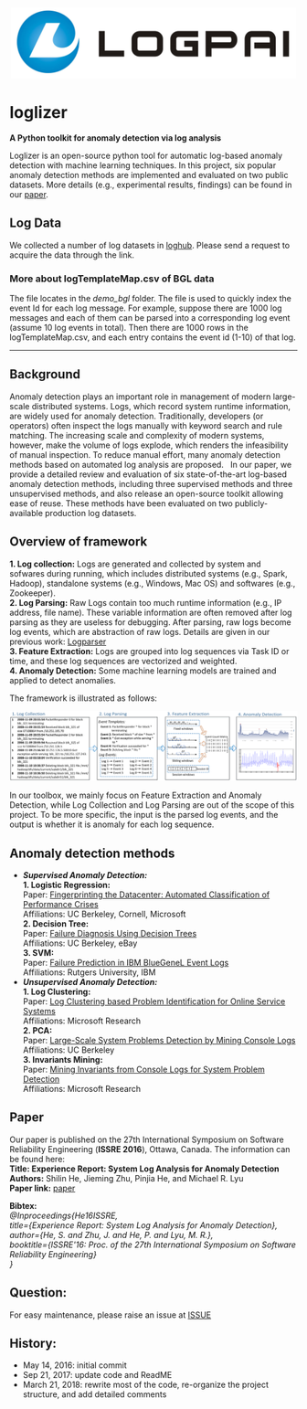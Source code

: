 <p align="center"> <img src="https://github.com/logpai/logpai.github.io/blob/master/img/logpai_logo.jpg" width="500" height="125"/>
</p>


# loglizer
**A Python toolkit for anomaly detection via log analysis**

Loglizer is an open-source python tool for automatic log-based anomaly detection with machine learning techniques. In this project, six popular anomaly detection methods are implemented and evaluated on two public datasets. More details (e.g., experimental results, findings) can be found in our [paper](http://ieeexplore.ieee.org/document/7774521/).


## Log Data
We collected a number of log datasets in [loghub](https://github.com/logpai/loghub). Please send a request to acquire the data through the link.

### More about logTemplateMap.csv of BGL data
The file locates in the *demo_bgl* folder. The file is used to quickly index the event Id for each log message. For example, suppose there are 1000 log messages and each of them can be parsed into a corresponding log event (assume 10 log events in total). Then there are 1000 rows in the logTemplateMap.csv, and each entry contains the event id (1-10) of that log.

***
## Background
Anomaly detection plays an important role in management of modern large-scale distributed systems. Logs, which record system runtime information, are widely used for anomaly detection. Traditionally, developers (or operators) often inspect the logs manually with keyword search and rule matching. The increasing scale and complexity of modern systems, however, make the volume of logs explode, which renders the infeasibility of manual inspection. To reduce manual effort, many anomaly detection methods based on automated log analysis are proposed.  
In our paper, we provide a detailed review and evaluation of six state-of-the-art log-based anomaly detection methods, including three supervised methods and three unsupervised methods, and also release an open-source toolkit allowing ease of reuse. These methods have been evaluated on two publicly-available production log datasets.

## Overview of framework
**1. Log collection:** Logs are generated and collected by system and sofwares during running, which includes distributed systems (e.g., Spark, Hadoop), standalone systems (e.g., Windows, Mac OS) and softwares (e.g., Zookeeper).     
**2. Log Parsing:** Raw Logs contain too much runtime information (e.g., IP address, file name). These variable information are often removed after log parsing as they are useless for debugging. After parsing, raw logs become log events, which are abstraction of raw logs. Details are given in our previous work: [Logparser](https://github.com/logpai/logparser)  
**3. Feature Extraction:** Logs are grouped into log sequences via Task ID or time, and these log sequences are vectorized and weighted.  
**4. Anomaly Detection:** Some machine learning models are trained and applied to detect anomalies.  

The framework is illustrated as follows:

![Framework of Anomaly Detection](/img/FrameWork.png)

In our toolbox, we mainly focus on Feature Extraction and Anomaly Detection, while Log Collection and Log Parsing are out of the scope of this project. To be more specific, the input is the parsed log events, and the output is whether it is anomaly for each log sequence.

## Anomaly detection methods
* ***Supervised Anomaly Detection:***  
  **1. Logistic Regression:**  
  Paper: [Fingerprinting the Datacenter: Automated Classification of Performance Crises](http://dl.acm.org/citation.cfm?id=1755926)  
  Affiliations: UC Berkeley, Cornell, Microsoft  
  **2. Decision Tree:**  
  Paper: [Failure Diagnosis Using Decision Trees](http://www.cs.berkeley.edu/~brewer/papers/icac2004_chen_diagnosis.pdf)  
  Affiliations: UC Berkeley, eBay   
  **3. SVM:**  
  Paper: [Failure Prediction in IBM BlueGeneL Event Logs](http://ieeexplore.ieee.org/stamp/stamp.jsp?tp=&arnumber=4536397)  
  Affiliations: Rutgers University, IBM     
* ***Unsupervised Anomaly Detection:***  
  **1. Log Clustering:**  
  Paper: [Log Clustering based Problem Identification for Online Service Systems](http://www.msr-waypoint.net/apps/pubs/default.aspx?id=260324)  
  Affiliations: Microsoft Research   
  **2. PCA:**  
  Paper: [Large-Scale System Problems Detection by Mining Console Logs](https://www.usenix.org/legacy/event/sysml08/tech/full_papers/xu/xu.pdf)  
  Affiliations: UC Berkeley  
  **3. Invariants Mining:**  
  Paper: [Mining Invariants from Console Logs for System Problem Detection](http://research.microsoft.com/pubs/121673/Mining%20Invariants%20from%20Console%20Logs.pdf)  
  Affiliations: Microsoft Research  

## Paper
Our paper is published on the 27th International Symposium on Software Reliability Engineering (**ISSRE 2016**), Ottawa, Canada. The information can be found here:  
**Title: Experience Report: System Log Analysis for Anomaly Detection**    
**Authors:** Shilin He, Jieming Zhu, Pinjia He, and Michael R. Lyu  
**Paper link:** [paper](http://ieeexplore.ieee.org/document/7774521/) 

**Bibtex:**<br />
*@Inproceedings{He16ISSRE,<br />
  title={Experience Report: System Log Analysis for Anomaly Detection},<br />
  author={He, S. and Zhu, J. and He, P. and Lyu, M. R.},<br />
  booktitle={ISSRE'16: Proc. of the 27th International Symposium on Software Reliability Engineering}<br />
}<br />*


## Question:
For easy maintenance, please raise an issue at [ISSUE](https://github.com/logpai/loglizer/issues/new)


## History:
* May 14, 2016: initial commit 
* Sep 21, 2017: update code and ReadME 
* March 21, 2018: rewrite most of the code, re-organize the project structure, and add detailed comments
